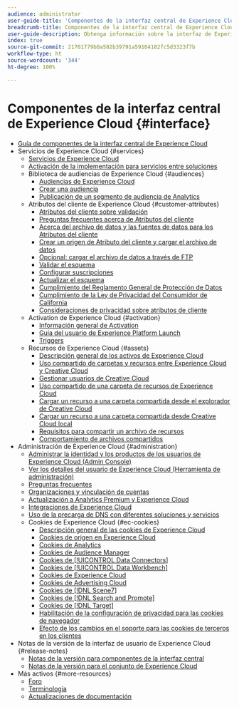 ```yaml
---
audience: administrator
user-guide-title: 'Componentes de la interfaz central de Experience Cloud '
breadcrumb-title: Componentes de la interfaz central de Experience Cloud
user-guide-description: Obtenga información sobre la interfaz de Experience Cloud, configure las preferencias, busque ayuda y objetos empresariales. Obtenga ayuda sobre la administración de usuarios y productos, los atributos del cliente, la biblioteca de audiencias, las cookies y los activos de Experience Cloud.
index: true
source-git-commit: 21701779b0a502b39791a59104182fc5d3323f7b
workflow-type: ht
source-wordcount: '344'
ht-degree: 100%

---
```



# Componentes de la interfaz central de Experience Cloud {#interface}

+ [Guía de componentes de la interfaz central de Experience Cloud](experience-cloud.md)
+ Servicios de Experience Cloud {#services}
   + [Servicios de Experience Cloud](core-services-landing.md)
   + [Activación de la implementación para servicios entre soluciones](core-services.md)
   + Biblioteca de audiencias de Experience Cloud {#audiences}
      + [Audiencias de Experience Cloud](audience-library.md)
      + [Crear una audiencia](t-audience-create.md)
      + [Publicación de un segmento de audiencia de Analytics](t-publish-audience-segment.md)
   + Atributos del cliente de Experience Cloud {#customer-attributes}
      + [Atributos del cliente sobre validación](attributes.md)
      + [Preguntas frecuentes acerca de Atributos del cliente](faq-crs.md)
      + [Acerca del archivo de datos y las fuentes de datos para los Atributos del cliente](crs-data-file.md)
      + [Crear un origen de Atributo del cliente y cargar el archivo de datos](t-crs-usecase.md)
      + [Opcional: cargar el archivo de datos a través de FTP](t-upload-attributes-ftp.md)
      + [Validar el esquema](validate-schema.md)
      + [Configurar suscripciones](subscription.md)
      + [Actualizar el esquema](t-update-schema.md)
      + [Cumplimiento del Reglamento General de Protección de Datos](gdpr.md)
      + [Cumplimiento de la Ley de Privacidad del Consumidor de California](ccpa.md)
      + [Consideraciones de privacidad sobre atributos de cliente](privacy-mac.md)
   + Activation de Experience Cloud {#activation}
      + [Información general de Activation](activation.md)
      + [Guía del usuario de Experience Platform Launch](https://experienceleague.adobe.com/docs/experience-platform/tags/home.html?lang=es)
      + [Triggers](triggers.md)
   + Recursos de Experience Cloud {#assets}
      + [Descripción general de los activos de Experience Cloud](experience-cloud-assets.md)
      + [Uso compartido de carpetas y recursos entre Experience Cloud y Creative Cloud](creative-cloud.md)
      + [Gestionar usuarios de Creative Cloud](t-admin-add-cc-user.md)
      + [Uso compartido de una carpeta de recursos de Experience Cloud](t-share-creative-cloud.md)
      + [Cargar un recurso a una carpeta compartida desde el explorador de Creative Cloud](t-upload-asset-cc.md)
      + [Cargar un recurso a una carpeta compartida desde Creative Cloud local](t-cc-asset-upload-thor.md)
      + [Requisitos para compartir un archivo de recursos](assets-file-reqs.md)
      + [Comportamiento de archivos compartidos](asset-behavior.md)
+ Administración de Experience Cloud {#administration}
   + [Administrar la identidad y los productos de los usuarios de Experience Cloud (Admin Console)](admin-getting-started.md)
   + [Ver los detalles del usuario de Experience Cloud (Herramienta de administración)](admin-tool-experience-cloud.md)
   + [Preguntas frecuentes](faq.md)
   + [Organizaciones y vinculación de cuentas](organizations.md)
   + [Actualización a Analytics Premium y Experience Cloud](upgrade-to-analytics-premium.md)
   + [Integraciones de Experience Cloud](marketing-cloud-integrations.md)
   + [Uso de la precarga de DNS con diferentes soluciones y servicios](dns-prefetch.md)
   + Cookies de Experience Cloud {#ec-cookies}
      + [Descripción general de las cookies de Experience Cloud](cookies-privacy.md)
      + [Cookies de origen en Experience Cloud](cookies-first-party.md)
      + [Cookies de Analytics](cookies-analytics.md)
      + [Cookies de Audience Manager](cookies-am.md)
      + [Cookies de [!UICONTROL Data Connectors]](cookies-dc.md)
      + [Cookies de [!UICONTROL Data Workbench]](cookies-insight.md)
      + [Cookies de Experience Cloud](cookies-mc.md)
      + [Cookies de Advertising Cloud](cookies-advertising-cloud.md)
      + [Cookies de [!DNL Scene7]](cookies-s7.md)
      + [Cookies de [!DNL Search and Promote]](cookies-snp.md)
      + [Cookies de [!DNL Target]](cookies-target.md)
      + [Habilitación de la configuración de privacidad para las cookies de navegador](browser-cookie-settings.md)
      + [Efecto de los cambios en el soporte para las cookies de terceros en los clientes](cookies-thirdparty.md)
+ Notas de la versión de la interfaz de usuario de Experience Cloud {#release-notes}
   + [Notas de la versión para componentes de la interfaz central](release-notes.md)
   + [Notas de la versión para el conjunto de Experience Cloud](https://experienceleague.adobe.com/docs/release-notes/experience-cloud/current.html?lang=es)
+ Más activos {#more-resources}
   + [Foro](https://experienceleaguecommunities.adobe.com/)
   + [Terminología](terms.md)
   + [Actualizaciones de documentación](doc-updates.md)
